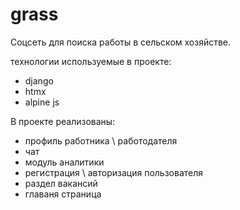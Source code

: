 # grass
Соцсеть для поиска работы в сельском хозяйстве.

технологии используемые в проекте:
- django
- htmx
- alpine js

В проекте реализованы:
- профиль работника \ работодателя
- чат
- модуль аналитики
- регистрация \ авторизация пользователя
- раздел вакансий
- главаня страница
